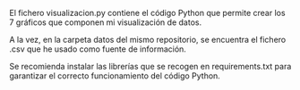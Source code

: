 El fichero visualizacion.py contiene el código Python que permite crear los 7 gráficos que componen mi visualización de datos.

A la vez, en la carpeta datos del mismo repositorio, se encuentra el fichero .csv que he usado como fuente de información.

Se recomienda instalar las librerías que se recogen en requirements.txt para garantizar el correcto funcionamiento del código Python.
